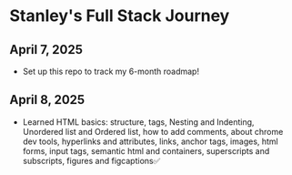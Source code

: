# Stanley's Full Stack Journey
## April 7, 2025
- Set up this repo to track my 6-month roadmap!

## April 8, 2025
- Learned HTML basics: structure, tags, Nesting and Indenting, Unordered list and Ordered list, how to add comments, about chrome dev tools, hyperlinks and attributes, links, anchor tags, images, html forms, input tags, semantic html and containers, superscripts and subscripts, figures and figcaptions✅
